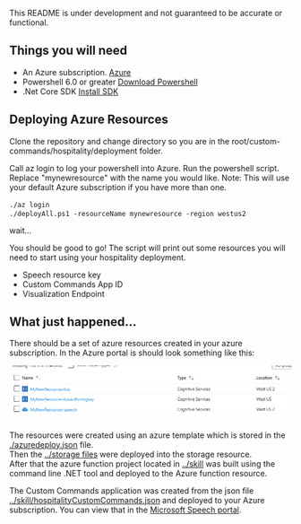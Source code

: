 This README is under development and not guaranteed to be accurate or functional.

## Things you will need
* An Azure subscription. [Azure](https://portal.azure.com)
* Powershell 6.0 or greater [Download Powershell](https://github.com/PowerShell/PowerShell/releases)
* .Net Core SDK [Install SDK](https://docs.microsoft.com/en-us/dotnet/core/install/sdk?pivots=os-windows)

## Deploying Azure Resources
Clone the repository and change directory so you are in the root/custom-commands/hospitality/deployment folder.

Call az login to log your powershell into Azure. Run the powershell script. Replace "mynewresource" with the name you would like. Note: This will use your default Azure subscription if you have more than one.

    ./az login
    ./deployAll.ps1 -resourceName mynewresource -region westus2

wait...

You should be good to go! The script will print out some resources you will need to start using your hospitality deployment.

* Speech resource key
* Custom Commands App ID
* Visualization Endpoint

## What just happened...

There should be a set of azure resources created in your azure subscription. In the Azure portal is should look something like this:

![Resources](../../../docs/images/Resources.png)

The resources were created using an azure template which is stored in the [./azuredeploy.json](./azuredeploy.json) file.</br>
Then the [../storage files](../storage-files) were deployed into the storage resource.</br>
After that the azure function project located in [../skill](../skill) was built using the command line .NET tool and deployed to the Azure function resource.

The Custom Commands application was created from the json file [../skill/hospitalityCustomCommands.json](../skill/hospitalityCustomCommands.json) and deployed to your Azure subscription. You can view that in the [Microsoft Speech portal](https://speech.microsoft.com/).